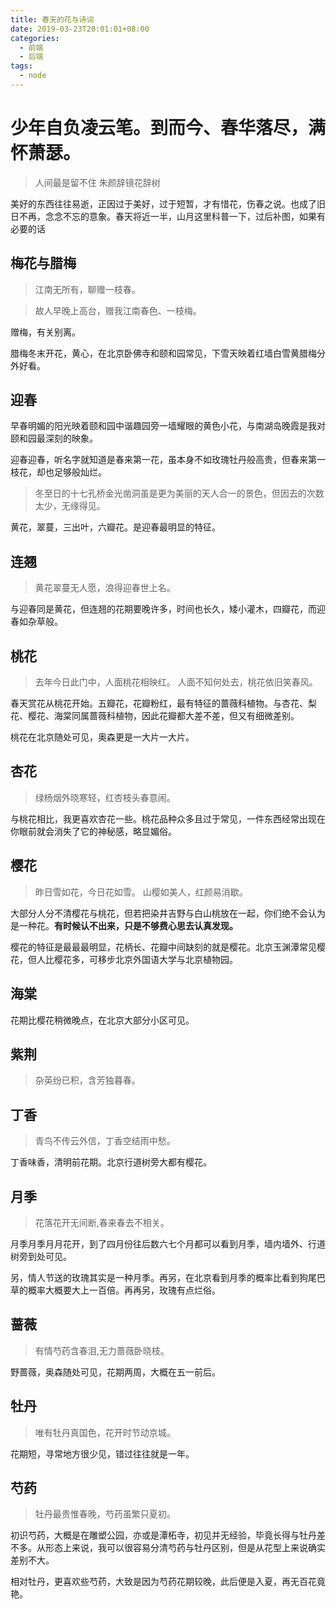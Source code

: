 ```yaml
---
title: 春天的花与诗词
date: 2019-03-23T20:01:01+08:00
categories:
  - 前端
  - 后端
tags:
  - node
---
```


# 少年自负凌云笔。到而今、春华落尽，满怀萧瑟。

> 人间最是留不住 朱颜辞镜花辞树

美好的东西往往易逝，正因过于美好，过于短暂，才有惜花，伤春之说。也成了旧日不再，念念不忘的意象。春天将近一半，山月这里科普一下，过后补图，如果有必要的话

## 梅花与腊梅

> 江南无所有，聊赠一枝春。

> 故人早晚上高台，赠我江南春色、一枝梅。

赠梅，有关别离。

腊梅冬末开花，黄心，在北京卧佛寺和颐和园常见，下雪天映着红墙白雪黄腊梅分外好看。

## 迎春

早春明媚的阳光映着颐和园中谐趣园旁一墙耀眼的黄色小花，与南湖岛晚霞是我对颐和园最深刻的映象。

迎春迎春，听名字就知道是春来第一花，虽本身不如玫瑰牡丹般高贵，但春来第一枝花，却也足够般灿烂。

> 冬至日的十七孔桥金光凿洞虽是更为美丽的天人合一的景色，但因去的次数太少，无缘得见。

黄花，翠蔓，三出叶，六瓣花。是迎春最明显的特征。

## 连翘

> 黄花翠蔓无人愿，浪得迎春世上名。

与迎春同是黄花，但连翘的花期要晚许多，时间也长久，矮小灌木，四瓣花，而迎春如杂草般。

## 桃花

> 去年今日此门中，人面桃花相映红。
> 人面不知何处去，桃花依旧笑春风。

春天赏花从桃花开始。五瓣花，花瓣粉红，最有特征的蔷薇科植物。与杏花、梨花、樱花、海棠同属蔷薇科植物，因此花瓣都大差不差，但又有细微差别。

桃花在北京随处可见，奥森更是一大片一大片。

## 杏花

> 绿杨烟外晓寒轻，红杏枝头春意闹。

与桃花相比，我更喜欢杏花一些。桃花品种众多且过于常见，一件东西经常出现在你眼前就会消失了它的神秘感，略显媚俗。

## 樱花

> 昨日雪如花，今日花如雪。
> 山樱如美人，红颜易消歇。

大部分人分不清樱花与桃花，但若把染井吉野与白山桃放在一起，你们绝不会认为是一种花。**有时候认不出来，只是不够费心思去认真发现。**

樱花的特征是最最最明显，花柄长、花瓣中间缺刻的就是樱花。北京玉渊潭常见樱花，但人比樱花多，可移步北京外国语大学与北京植物园。

## 海棠

花期比樱花稍微晚点，在北京大部分小区可见。

## 紫荆

> 杂英纷已积，含芳独暮春。

## 丁香

> 青鸟不传云外信，丁香空结雨中愁。

丁香味香，清明前花期。北京行道树旁大都有樱花。

## 月季

> 花落花开无间断,春来春去不相关。

月季月季月月花开，到了四月份往后数六七个月都可以看到月季，墙内墙外、行道树旁到处可见。

另，情人节送的玫瑰其实是一种月季。再另，在北京看到月季的概率比看到狗尾巴草的概率大概要大上一百倍。再再另，玫瑰有点烂俗。

## 蔷薇

> 有情芍药含春泪,无力蔷薇卧晓枝。

野蔷薇，奥森随处可见，花期两周，大概在五一前后。

## 牡丹

> 唯有牡丹真国色，花开时节动京城。

花期短，寻常地方很少见，错过往往就是一年。

## 芍药

> 牡丹最贵惟春晚，芍药虽繁只夏初。

初识芍药，大概是在雕塑公园，亦或是潭柘寺，初见并无经验，毕竟长得与牡丹差不多。从形态上来说，我可以很容易分清芍药与牡丹区别，但是从花型上来说确实差别不大。

相对牡丹，更喜欢些芍药，大致是因为芍药花期较晚，此后便是入夏，再无百花竟艳。

